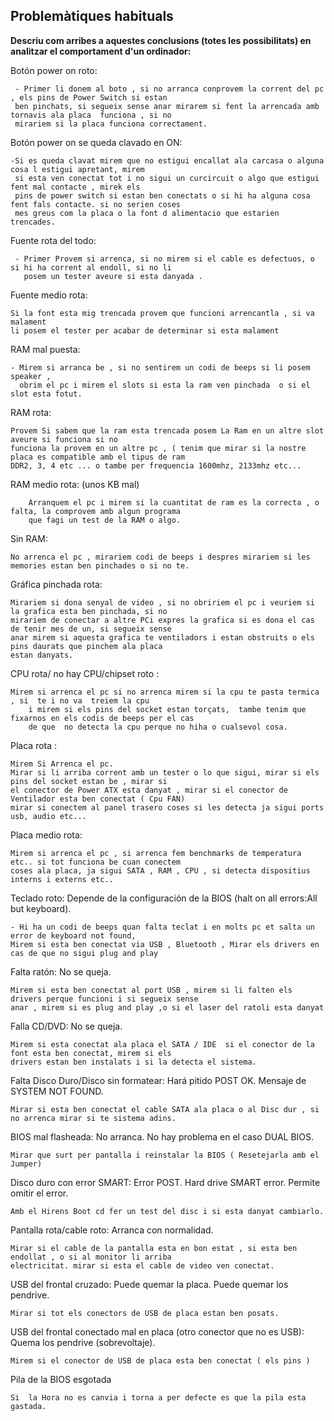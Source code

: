 ## Problemàtiques habituals

**Descriu com arribes a aquestes conclusions (totes les possibilitats) en analitzar el comportament d'un ordinador:**

   Botón power on roto:
    
     - Primer li donem al boto , si no arranca conprovem la corrent del pc  , els pins de Power Switch si estan
     ben pinchats, si segueix sense anar mirarem si fent la arrencada amb tornavis ala placa  funciona , si no
     mirariem si la placa funciona correctament.
     
    
    
   Botón power on se queda clavado en ON:
    
    -Si es queda clavat mirem que no estigui encallat ala carcasa o alguna cosa l estigui apretant, mirem
     si esta ven conectat tot i no sigui un curcircuit o algo que estigui fent mal contacte , mirek els 
     pins de power switch si estan ben conectats o si hi ha alguna cosa fent fals contacte. si no serien coses
     mes greus com la placa o la font d alimentacio que estarien trencades.
     
    
    
    
 
   Fuente rota del todo:
    
     - Primer Provem si arrenca, si no mirem si el cable es defectuos, o si hi ha corrent al endoll, si no li
       posem un tester aveure si esta danyada .
       
   
    
   Fuente medio rota: 
    
    Si la font esta mig trencada provem que funcioni arrencantla , si va malament 
    li posem el tester per acabar de determinar si esta malament
    
    
 
   RAM mal puesta: 
    
    - Mirem si arranca be , si no sentirem un codi de beeps si li posem speaker , 
      obrim el pc i mirem el slots si esta la ram ven pinchada  o si el slot esta fotut.
      
   RAM rota: 
    
    Provem Si sabem que la ram esta trencada posem La Ram en un altre slot aveure si funciona si no
    funciona la provem en un altre pc , ( tenim que mirar si la nostre placa es compatible amb el tipus de ram
    DDR2, 3, 4 etc ... o tambe per frequencia 1600mhz, 2133mhz etc...
    
    
    
   RAM medio rota: (unos KB mal) 
    
        Arranquem el pc i mirem si la cuantitat de ram es la correcta , o falta, la comprovem amb algun programa
        que fagi un test de la RAM o algo.
    
   Sin RAM:
    
    No arrenca el pc , mirariem codi de beeps i despres mirariem si les memories estan ben pinchades o si no te.
    
   Gráfica pinchada rota: 
    
    Mirariem si dona senyal de video , si no obririem el pc i veuriem si la grafica esta ben pinchada, si no
    mirariem de conectar a altre PCi expres la grafica si es dona el cas de tenir mes de un, si segueix sense 
    anar mirem si aquesta grafica te ventiladors i estan obstruits o els pins daurats que pinchem ala placa 
    estan danyats.
    
    
   CPU rota/ no hay CPU/chipset roto :
    
    Mirem si arrenca el pc si no arrenca mirem si la cpu te pasta termica  , si  te i no va  treiem la cpu
        i mirem si els pins del socket estan torçats,  tambe tenim que fixarnos en els codis de beeps per el cas
        de que  no detecta la cpu perque no hiha o cualsevol cosa.
    
   Placa rota :
    
    Mirem Si Arrenca el pc. 
    Mirar si li arriba corrent amb un tester o lo que sigui, mirar si els pins del socket estan be , mirar si
    el conector de Power ATX esta danyat , mirar si el conector de Ventilador esta ben conectat ( Cpu FAN) 
    mirar si conectem al panel trasero coses si les detecta ja sigui ports usb, audio etc...
    
    
    
    
   Placa medio rota: 
    
    Mirem si arrenca el pc , si arrenca fem benchmarks de temperatura etc.. si tot funciona be cuan conectem
    coses ala placa, ja sigui SATA , RAM , CPU , si detecta dispositius interns i externs etc..
    
    
   Teclado roto: Depende de la configuración de la BIOS (halt on all errors:All but keyboard).
    
    - Hi ha un codi de beeps quan falta teclat i en molts pc et salta un error de keyboard not found,
    Mirem si esta ben conectat via USB , Bluetooth , Mirar els drivers en cas de que no sigui plug and play
    
    
   Falta ratón: No se queja.
    
    Mirem si esta ben conectat al port USB , mirem si li falten els drivers perque funcioni i si segueix sense
    anar , mirem si es plug and play ,o si el laser del ratoli esta danyat
    
    
   Falla CD/DVD: No se queja.
    
    
    Mirem si esta conectat ala placa el SATA / IDE  si el conector de la font esta ben conectat, mirem si els 
    drivers estan ben instalats i si la detecta el sistema.
    
    
    
   Falta Disco Duro/Disco sin formatear: Hará pitido POST OK. Mensaje de SYSTEM NOT FOUND.
    
    Mirar si esta ben conectat el cable SATA ala placa o al Disc dur , si no arrenca mirar si te sistema adins.
   
    
    
   BIOS mal flasheada: No arranca. No hay problema en el caso DUAL BIOS.
    
    Mirar que surt per pantalla i reinstalar la BIOS ( Resetejarla amb el Jumper) 
    
   
   Disco duro con error SMART: Error POST. Hard drive SMART error. Permite omitir el error.
    
    Amb el Hirens Boot cd fer un test del disc i si esta danyat cambiarlo.
    
    
    
   Pantalla rota/cable roto: Arranca con normalidad.
    
    Mirar si el cable de la pantalla esta en bon estat , si esta ben endollat , o si al monitor li arriba 
    electricitat. mirar si esta el cable de video ven conectat.
    
    
   USB del frontal cruzado: Puede quemar la placa. Puede quemar los pendrive.
    
    Mirar si tot els conectors de USB de placa estan ben posats.    

   USB del frontal conectado mal en placa (otro conector que no es USB): Quema los pendrive (sobrevoltaje).
        
    Mirem si el conector de USB de placa esta ben conectat ( els pins )
   
   
   
   
   Pila de la BIOS esgotada
   
    Si  la Hora no es canvia i torna a per defecte es que la pila esta gastada.
